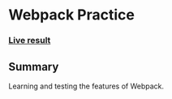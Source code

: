 # Webpack Practice

### [Live result](https://s-hens.github.io/webpack-practice/)

## Summary

Learning and testing the features of Webpack.